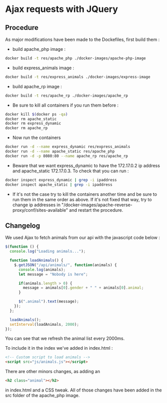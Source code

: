 # Ajax requests with JQuery

## Procedure
As major modifications have been made to the Dockefiles, first build them :

- build apache_php image :
```sh
docker build -t res/apache_php ./docker-images/apache-php-image
```

- build express_animals image : 
```sh
docker build -t res/express_animals ./docker-images/express-image
```

- build apache_rp image :
```sh
docker build -t res/apache_rp ./docker-images/apache_rp
```

- Be sure to kill all containers if you run them before :
```sh
docker kill $(docker ps -qa)
docker rm apache_static
docker rm express_dynamic
docker rm apache_rp
```

- Now run the containers
```sh
docker run -d --name express_dynamic res/express_animals
docker run -d --name apache_static res/apache_php
docker run -d -p 8080:80 --name apache_rp res/apache_rp
```

- Beware that we want express_dynamic to have the 172.17.0.2 ip address and apache_static 172.17.0.3.
To check that you can run :
```sh
docker inspect express_dynamic | grep -i ipaddress
docker inspect apache_static | grep -i ipaddress
```

- If it's not the case try to kill the containers another time and be sure to run them in the same order as above. If it's not fixed that way, try to change ip addresses in "/docker-images/apache-reverse-proxy/conf/sites-available" and restart the procedure.

## Changelog
We used Ajax to fetch animals from our api with the javascript code below :
```js
$(function () {
  console.log("Loading animals...");

  function loadAnimals() {
    $.getJSON("/api/animals/", function(animals) {
      console.log(animals);
      let message = "Nobody is here";

      if(animals.length > 0) {
        message = animals[0].gender + " " + animals[0].animal;
      }

      $(".animal").text(message);
    });
  };

  loadAnimals();
  setInterval(loadAnimals, 2000);
});
```

You can see that we refresh the animal list every 2000ms.

To include it in the index we've added in index.html :
```html
<!-- Custom script to load animals -->
<script src="js/animals.js"></script>
```

There are other minors changes, as adding an 
```html
<h2 class="animal"></h2>
```

in index.html and a CSS tweak. All of those changes have been added in the src folder of the apache_php image. 

